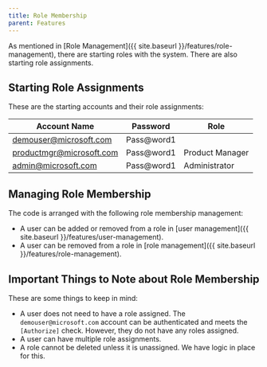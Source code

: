 ```yaml
---
title: Role Membership
parent: Features
---
```


As mentioned in [Role Management]({{ site.baseurl }}/features/role-management), there are starting roles with the system. There are also starting role assignments.

## Starting Role Assignments

These are the starting accounts and their role assignments:

| Account Name | Password | Role |
|--------------|----------|------|
| demouser@microsoft.com | Pass@word1 | |
| productmgr@microsoft.com | Pass@word1 | Product Manager |
| admin@microsoft.com | Pass@word1 | Administrator |

## Managing Role Membership

The code is arranged with the following role membership management:

- A user can be added or removed from a role in [user management]({{ site.baseurl }}/features/user-management).
- A user can be removed from a role in [role management]({{ site.baseurl }}/features/role-management).

## Important Things to Note about Role Membership

These are some things to keep in mind:

- A user does not need to have a role assigned. The `demouser@microsoft.com` account can be authenticated and meets the `[Authorize]` check. However, they do not have any roles assigned.
- A user can have multiple role assignments.
- A role cannot be deleted unless it is unassigned. We have logic in place for this.